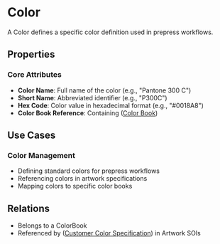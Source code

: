 # Color

A Color defines a specific color definition used in prepress workflows.

## Properties

### Core Attributes
- **Color Name**: Full name of the color (e.g., "Pantone 300 C")
- **Short Name**: Abbreviated identifier (e.g., "P300C")
- **Hex Code**: Color value in hexadecimal format (e.g., "#0018A8")
- **Color Book Reference**: Containing ([Color Book](../color-system//colorbook.md))

## Use Cases

### Color Management
- Defining standard colors for prepress workflows
- Referencing colors in artwork specifications
- Mapping colors to specific color books

## Relations
- Belongs to a ColorBook
- Referenced by ([Customer Color Specification](../prepress/customer-color-spec.md)) in Artwork SOIs
